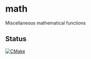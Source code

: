 # math
Miscellaneous mathematical functions

## Status
<!-- [![GitHub Super-Linter](https://github.com/Loic-Corenthy/math/workflows/CMake/badge.svg)](https://github.com/marketplace/actions/super-linter)
 -->
[![CMake](https://github.com/Loic-Corenthy/math/actions/workflows/cmake.yml/badge.svg)](https://github.com/Loic-Corenthy/math/actions/workflows/cmake.yml)
